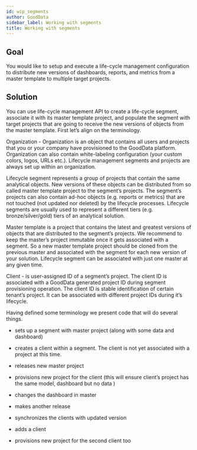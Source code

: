 ```yaml
---
id: wip_segments
author: GoodData
sidebar_label: Working with segments
title: Working with segments
---
```


Goal
-------

You would like to setup and execute a life-cycle management
configuration to distribute new versions of dashboards, reports, and
metrics from a master template to multiple target projects.

Solution
--------

You can use life-cycle management API to create a life-cycle segment,
associate it with its master template project, and populate the segment
with target projects that are going to receive the new versions of
objects from the master template. First let’s align on the terminology.

Organization - Organization is an object that contains all users and
projects that you or your company have provisioned to the GoodData
platform. Organization can also contain white-labeling configuration
(your custom colors, logos, URLs etc.). Lifecycle management segments
and projects are always set up within an organization.

Lifecycle segment represents a group of projects that contain the same
analytical objects. New versions of these objects can be distributed
from so called master template project to the segment’s projects. The
segment’s projects can also contain ad-hoc objects (e.g. reports or
metrics) that are not touched (not updated nor deleted) by the lifecycle
processes. Lifecycle segments are usually used to represent a different
tiers (e.g. bronze/silver/gold) tiers of an analytical solution.

Master template is a project that contains the latest and greatest
versions of objects that are distributed to the segment’s projects. We
recommend to keep the master’s project immutable once it gets associated
with a segment. So a new master template project should be cloned from
the previous master and associated with the segment for each new version
of your solution. Lifecycle segment can be associated with just one
master at any given time.

Client - is user-assigned ID of a segment’s project. The client ID is
associated with a GoodData generated project ID during segment
provisioning operation. The client ID is stable identification of
certain tenant’s project. It can be associated with different project
IDs during it’s lifecycle.

Having defined some terminology we present code that will do several
things.

-   sets up a segment with master project (along with some data and
    dashboard)

-   creates a client within a segment. The client is not yet associated
    with a project at this time.

-   releases new master project

-   provisions new project for the client (this will ensure client’s
    project has the same model, dashboard but no data )

-   changes the dashboard in master

-   makes another release

-   synchronizes the clients with updated version

-   adds a client

-   provisions new project for the second client too


